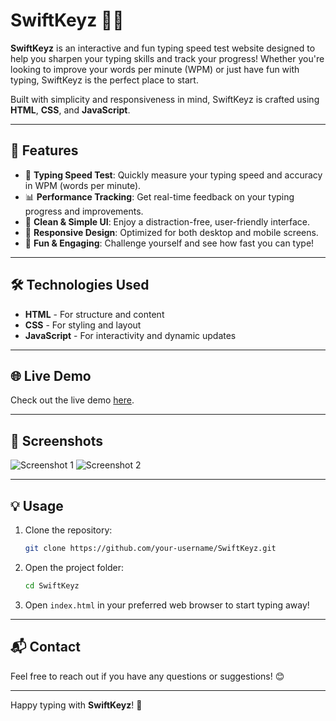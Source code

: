 # SwiftKeyz 🎹💨

**SwiftKeyz** is an interactive and fun typing speed test website designed to help you sharpen your typing skills and track your progress! Whether you're looking to improve your words per minute (WPM) or just have fun with typing, SwiftKeyz is the perfect place to start. 

Built with simplicity and responsiveness in mind, SwiftKeyz is crafted using **HTML**, **CSS**, and **JavaScript**.

---

## 🚀 Features

- 🎯 **Typing Speed Test**: Quickly measure your typing speed and accuracy in WPM (words per minute).
- 📊 **Performance Tracking**: Get real-time feedback on your typing progress and improvements.
- 🎨 **Clean & Simple UI**: Enjoy a distraction-free, user-friendly interface.
- 📱 **Responsive Design**: Optimized for both desktop and mobile screens.
- 🎉 **Fun & Engaging**: Challenge yourself and see how fast you can type!

---

## 🛠️ Technologies Used

- **HTML** - For structure and content
- **CSS** - For styling and layout
- **JavaScript** - For interactivity and dynamic updates

---

## 🌐 Live Demo

Check out the live demo [here]((https://swift-keyz-typingspeed-project-ptjn.vercel.app/)).

---

## 📸 Screenshots

![Screenshot 1](link-to-screenshot-1)
![Screenshot 2](link-to-screenshot-2)

---

## 💡 Usage

1. Clone the repository:
    ```bash
    git clone https://github.com/your-username/SwiftKeyz.git
    ```

2. Open the project folder:
    ```bash
    cd SwiftKeyz
    ```

3. Open `index.html` in your preferred web browser to start typing away!

---

## 📬 Contact

Feel free to reach out if you have any questions or suggestions! 😊

---

Happy typing with **SwiftKeyz**! 🚀

